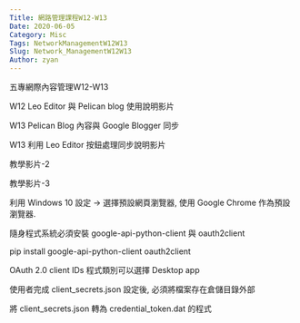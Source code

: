 ```yaml
---
Title: 網路管理課程W12-W13
Date: 2020-06-05
Category: Misc
Tags: NetworkManagementW12W13
Slug: Network_ManagementW12W13
Author: zyan
---
```


五專網際內容管理W12-W13

<!-- PELICAN_END_SUMMARY -->

W12
Leo Editor 與 Pelican blog 使用說明影片

W13
Pelican Blog 內容與 Google Blogger 同步

W13  利用 Leo Editor 按鈕處理同步說明影片

教學影片-2

教學影片-3

利用 Windows 10 設定 -> 選擇預設網頁瀏覽器, 使用 Google Chrome 作為預設瀏覽器.

隨身程式系統必須安裝 google-api-python-client 與 oauth2client

pip install google-api-python-client oauth2client

OAuth 2.0 client IDs 程式類別可以選擇 Desktop app

使用者完成 client_secrets.json 設定後, 必須將檔案存在倉儲目錄外部

將 client_secrets.json 轉為 credential_token.dat 的程式
